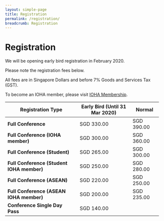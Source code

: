 ```yaml
---
layout: simple-page
title: Registration
permalink: /registration/
breadcrumb: Registration
---
```

# Registration

We will be opening early bird registration in February 2020.

Please note the registration fees below.

All fees are in Singapore Dollars and before 7% Goods and Services Tax (GST).

To become an IOHA member, please visit [IOHA Membership](http://www.ioha.org/membership-account/membership-levels/).

| **Registration Type**                      | **Early Bird (Until 31 Mar 2020)** | **Normal**  |
| ------------------------------------------ | ---------------------------------- | ----------- |
| **Full Conference**                        | SGD  330.00                        | SGD  390.00 |
| **Full Conference (IOHA member)**          | SGD  300.00                        | SGD  360.00 |
| **Full Conference (Student)**              | SGD  265.00                        | SGD  300.00 |
| **Full Conference (Student IOHA  member)** | SGD  250.00                        | SGD  280.00 |
| **Full Conference (ASEAN)**                | SGD  220.00                        | SGD  250.00 |
| **Full Conference (ASEAN IOHA member)**    | SGD  200.00                        | SGD  235.00 |
| **Conference Single Day Pass**             | SGD  140.00                        |             |